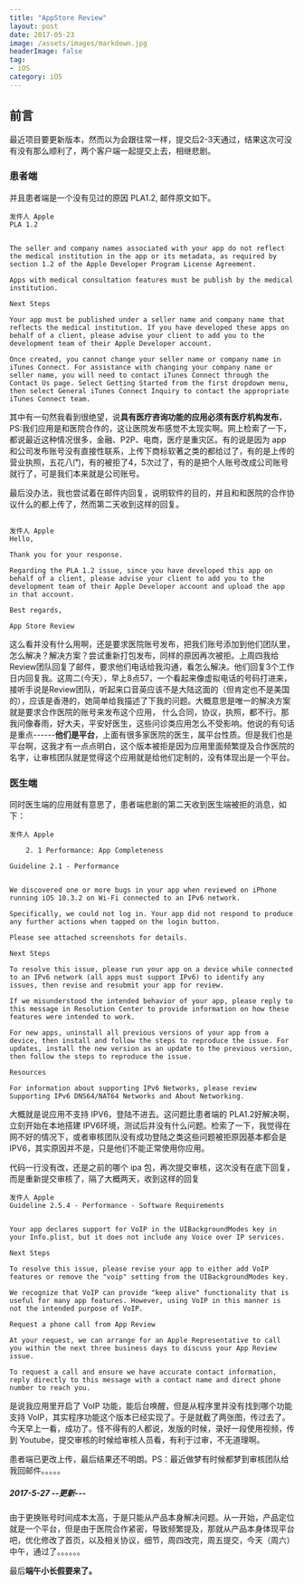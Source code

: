 ```yaml
---
title: "AppStore Review"
layout: post
date: 2017-05-23
image: /assets/images/markdown.jpg
headerImage: false
tag:
- iOS
category: iOS
---
```




## 前言
最近项目要更新版本，然而以为会跟往常一样，提交后2-3天通过，结果这次可没有没有那么顺利了，两个客户端一起提交上去，相继悲剧。


### 患者端
并且患者端是一个没有见过的原因 PLA1.2, 邮件原文如下。


````
发件人 Apple
PLA 1.2


The seller and company names associated with your app do not reflect the medical institution in the app or its metadata, as required by section 1.2 of the Apple Developer Program License Agreement.

Apps with medical consultation features must be publish by the medical institution.

Next Steps

Your app must be published under a seller name and company name that reflects the medical institution. If you have developed these apps on behalf of a client, please advise your client to add you to the development team of their Apple Developer account.

Once created, you cannot change your seller name or company name in iTunes Connect. For assistance with changing your company name or seller name, you will need to contact iTunes Connect through the Contact Us page. Select Getting Started from the first dropdown menu, then select General iTunes Connect Inquiry to contact the appropriate iTunes Connect team.

````

其中有一句然我看到很绝望，说**具有医疗咨询功能的应用必须有医疗机构发布**，PS:我们应用是和医院合作的，这让医院发布感觉不太现实啊。网上检索了一下，都说最近这种情况很多，金融、P2P、电商，医疗是重灾区。有的说是因为 app 和公司发布账号没有直接性联系，上传下商标软著之类的都给过了，有的是上传的营业执照，五花八门，有的被拒了4，5次过了，有的是把个人账号改成公司账号就行了，可是我们本来就是公司账号。

最后没办法，我也尝试着在邮件内回复，说明软件的目的，并且和和医院的合作协议什么的都上传了，然而第二天收到这样的回复。

````

发件人 Apple
Hello,

Thank you for your response.

Regarding the PLA 1.2 issue, since you have developed this app on behalf of a client, please advise your client to add you to the development team of their Apple Developer account and upload the app in that account.

Best regards,

App Store Review

````


这么看并没有什么用啊，还是要求医院账号发布，把我们账号添加到他们团队里，怎么解决？解决方案？尝试重新打包发布，同样的原因再次被拒。上周四我给Review团队回复了邮件，要求他们电话给我沟通，看怎么解决。他们回复3个工作日内回复我。这周二(今天），早上8点57，一个看起来像虚拟电话的号码打进来，接听手说是Review团队，听起来口音英应该不是大陆这面的（但肯定也不是美国的），应该是香港的，她简单给我描述了下我的问题。大概意思是唯一的解决方案就是要求合作医院的账号来发布这个应用， 什么合同，协议，执照，都不行。那我问像春雨，好大夫，平安好医生，这些问诊类应用怎么不受影响。他说的有句话是重点------**他们是平台**，上面有很多家医院的医生，属平台性质。但是我们也是平台啊，这我才有一点点明白，这个版本被拒是因为应用里面频繁提及合作医院的名字，让审核团队就是觉得这个应用就是给他们定制的，没有体现出是一个平台。


### 医生端
同时医生端的应用就有意思了，患者端悲剧的第二天收到医生端被拒的消息，如下：

````
发件人 Apple

    2. 1 Performance: App Completeness

Guideline 2.1 - Performance


We discovered one or more bugs in your app when reviewed on iPhone running iOS 10.3.2 on Wi-Fi connected to an IPv6 network.

Specifically, we could not log in. Your app did not respond to produce any further actions when tapped on the login button.

Please see attached screenshots for details.

Next Steps

To resolve this issue, please run your app on a device while connected to an IPv6 network (all apps must support IPv6) to identify any issues, then revise and resubmit your app for review.

If we misunderstood the intended behavior of your app, please reply to this message in Resolution Center to provide information on how these features were intended to work.

For new apps, uninstall all previous versions of your app from a device, then install and follow the steps to reproduce the issue. For updates, install the new version as an update to the previous version, then follow the steps to reproduce the issue.

Resources

For information about supporting IPv6 Networks, please review Supporting IPv6 DNS64/NAT64 Networks and About Networking.

````

大概就是说应用不支持 IPV6，登陆不进去。这问题比患者端的 PLA1.2好解决啊，立刻开始在本地搭建 IPV6环境，测试后并没有什么问题。检索了一下，我觉得在网不好的情况下，或者审核团队没有成功登陆之类这些问题被拒原因基本都会是 IPV6，其实原因并不是，只是他们不能正常使用你应用。

代码一行没有改，还是之前的哪个 ipa 包，再次提交审核，这次没有在底下回复，而是重新提交审核了，隔了大概两天，收到这样的回复

````
发件人 Apple
Guideline 2.5.4 - Performance - Software Requirements


Your app declares support for VoIP in the UIBackgroundModes key in your Info.plist, but it does not include any Voice over IP services.

Next Steps

To resolve this issue, please revise your app to either add VoIP features or remove the "voip" setting from the UIBackgroundModes key.

We recognize that VoIP can provide "keep alive" functionality that is useful for many app features. However, using VoIP in this manner is not the intended purpose of VoIP.

Request a phone call from App Review

At your request, we can arrange for an Apple Representative to call you within the next three business days to discuss your App Review issue.

To request a call and ensure we have accurate contact information, reply directly to this message with a contact name and direct phone number to reach you.

````

是说我应用里开启了 VoIP 功能，能后台唤醒，但是从程序里并没有找到哪个功能支持 VoIP，其实程序功能这个版本已经实现了。于是就截了两张图，传过去了。今天早上一看，成功了。怪不得有的人都说，发版的时候，录好一段使用视频，传到 Youtube，提交审核的时候给审核人员看，有利于过审，不无道理啊。


患者端已更改上传，最后结果还不明朗。PS：最近做梦有时候都梦到审核团队给我回邮件。。。。。

#####  2017-5-27  --更新---

由于更换账号时间成本太高，于是只能从产品本身解决问题。从一开始，产品定位就是一个平台，但是由于医院合作紧密，导致频繁提及，那就从产品本身体现平台吧，优化修改了首页，以及相关协议，细节，周四改完，周五提交，今天（周六）中午，通过了。。。。。。

最后**端午小长假要来了。**










